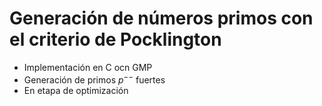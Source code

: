 # Generación de números primos con el criterio de Pocklington

- Implementación en C ocn GMP
- Generación de primos $p^{--}$ fuertes
- En etapa de optimización
